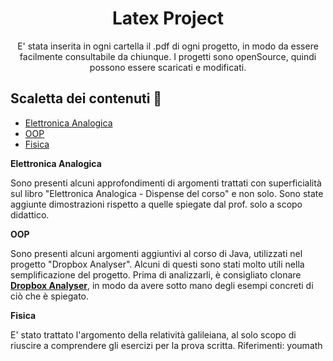 <h1 align="center"> Latex Project </h1>
<p align="center">
E' stata inserita in ogni cartella il .pdf di ogni progetto, in modo da essere facilmente consultabile da chiunque.
I progetti sono openSource, quindi possono essere scaricati e modificati.
</p>

## **Scaletta dei contenuti** :mag_right:
* [Elettronica Analogica](#eleana)
* [OOP](#oop)
* [Fisica](#fisica)

<a name="eleana"></a>
**Elettronica Analogica** 

Sono presenti alcuni approfondimenti di argomenti trattati con superficialità sul libro "Elettronica Analogica - Dispense del corso" e non solo.
Sono state aggiunte dimostrazioni rispetto a quelle spiegate dal prof. solo a scopo didattico.

<a name="oop"></a>
**OOP**

Sono presenti alcuni argomenti aggiuntivi al corso di Java, utilizzati nel progetto "Dropbox Analyser".
Alcuni di questi sono stati molto utili nella semplificazione del progetto.
Prima di analizzarli, è consigliato clonare  **[Dropbox Analyser](https://github.com/lorenzobartolini00/ProgettoOOP)**, in modo da avere sotto mano degli esempi concreti di ciò che è spiegato.

<a name="fisica"></a>
**Fisica**

E' stato trattato l'argomento della relatività galileiana, al solo scopo di riuscire a comprendere gli esercizi per la prova scritta.
Riferimenti: youmath


